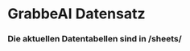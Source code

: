 

















































































































































































































































































































































































































# GrabbeAI Datensatz





### Die aktuellen Datentabellen sind in /sheets/


